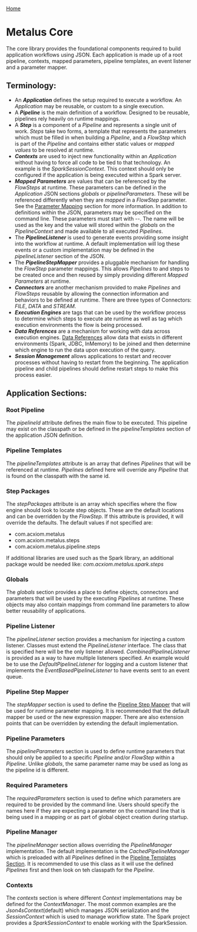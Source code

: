 [Home](../readme.md)

# Metalus Core
The core library provides the foundational components required to build application workflows using JSON. Each application
is made up of a root pipeline, contexts, mapped parameters, pipeline templates, an event listener and a parameter mapper.

## Terminology:
* An _**Application**_ defines the setup required to execute a workflow. An _Application_ may be reusable, or custom 
to a single execution.
* A _**Pipeline**_ is the main definition of a workflow. Designed to be reusable, pipelines rely heavily on runtime mappings.
* A _**Step**_ is a component of a _Pipeline_ and represents a single unit of work. _Steps_ take two forms, a template that
represents the parameters which must be filled in when building a _Pipeline_, and a _FlowStep_ which is part of the _Pipeline_
and contains either static values or _mapped values_ to be resolved at runtime.
* _**Contexts**_ are used to inject new functionality within an _Application_ without having to force all code to be tied to
that technology. An example is the _SparkSessionContext_. This context should only be configured if the application is
being executed within a Spark server.
* _**Mapped Parameters**_ are values that can be referenced by the _FlowSteps_ at runtime. These parameters can be defined
in the _Application_ JSON sections _globals_ or _pipelineParameters_. These will be referenced differently when they
are _mapped_ in a _FlowStep_ parameter. See the [Parameter Mapping](docs/flow-step-parameter-mapping.md) section for
more information. In addition to definitions within the JSON, parameters may be specified on the command line. These
parameters must start with _--_. The name will be used as the key and the value will stored within the _globals_ on the
_PipelineContext_ and made available to all executed _Pipelines_.
* The _**PipelineListener**_ is used to generate events providing some insight into the workflow at runtime. A default
implementation will log these events or a custom implementation may be defined in the _pipelineListener_ section of the JSON.
* The _**PipelineStepMapper**_ provides a pluggable mechanism for handling the _FlowStep_ parameter mappings. This allows
_Pipelines_ to and steps to be created once and then reused by simply providing different _Mapped Parameters_ at runtime.
* _**Connectors**_ are another mechanism provided to make _Pipelines_ and _FlowSteps_ reusable by allowing the connection
information and behaviors to be defined at runtime. There are three types of Connectors: _FILE_, _DATA_ and _STREAM_.
* **_Execution Engines_** are tags that can be used by the workflow process to determine which steps to execute ate runtime as
well as tag which execution environments the flow is being processed.
* _**Data References**_ are a mechanism for working with data across execution engines. [Data References](docs/data-references.md) allow data that exists
in different environments (Spark, JDBC, InMemory) to be joined and then determine which engine to run the data upon
execution of the query.
* _**Session Management**_ allows applications to restart and recover processes without having to restart from the beginning.
The application pipeline and child pipelines should define restart steps to make this process easier. 

## Application Sections:
### Root Pipeline
The _pipelineId_ attribute defines the main flow to be executed. This pipeline may exist on the classpath or be defined in the
_pipelineTemplates_ section of the application JSON definition.

### Pipeline Templates
The _pipelineTemplates_ attribute is an array that defines _Pipelines_ that will be referenced at runtime. _Pipelines_ defined here will
override any _Pipeline_ that is found on the classpath with the same id.

### Step Packages
The _stepPackages_ attribute is an array which specifies where the flow engine should look to locate step objects. These
are the default locations and can be overridden by the _FlowStep_. If this attribute is provided, it will override the
defaults. The default values if not specified are:
* com.acxiom.metalus
* com.acxiom.metalus.steps
* com.acxiom.metalus.pipeline.steps

If additional libraries are used such as the Spark library, an additional package would be needed like: _com.acxiom.metalus.spark.steps_

### Globals
The _globals_ section provides a place to define objects, connectors and parameters that will be used by the executing
_Pipelines_ at runtime. These objects may also contain mappings from command line parameters to allow better reusability
of applications.

### Pipeline Listener
The _pipelineListener_ section provides a mechanism for injecting a custom listener. Classes must extend the _PipelineListener_
interface. The class that is specified here will be the only listener allowed. _CombinedPipelineListener_ is provided as
a way to have multiple listeners specified. An example would be to use the _DefaultPipelineListener_ for logging and
a custom listener that implements the _EventBasedPipelineListener_ to have events sent to an event queue.

### Pipeline Step Mapper
The _stepMapper_ section is used to define the [Pipeline Step Mapper](docs/flow-step-parameter-mapping.md) that will be used for runtime parameter mapping. It 
is recommended that the default mapper be used or the new expression mapper. There are also extension points that can be
overridden by extending the default implementation.

### Pipeline Parameters
The _pipelineParameters_ section is used to define runtime parameters that should only be applied to a specific _Pipeline_
and/or _FlowStep_ within a _Pipeline_. Unlike _globals_, the same parameter name may be used as long as the pipeline id is
different.

### Required Parameters
The _requiredParameters_ section is used to define which parameters are required to be provided by the command line. Users
should specify the names here if they are expecting a parameter on the command line that is being used in a mapping or as
part of global object creation during startup.

### Pipeline Manager
The _pipelineManager_ section allows overriding the _PipelineManager_ implementation. The default implementation is the
_CachedPipelineManager_ which is preloaded with all _Pipelines_ defined in the [Pipeline Templates Section](#pipeline-templates).
It is recommended to use this class as it will use the defined _Pipelines_ first and then look on teh classpath
for the _Pipeline_.

### Contexts
The _contexts_ section is where different _Context_ implementations may be defined for the _ContextManager_. The most
common examples are the _Json4sContext_(default) which manages JSON serialization and the _SessionContext_ which is used
to manage workflow state. The Spark project provides a _SparkSessionContext_ to enable working with the SparkSession. 
